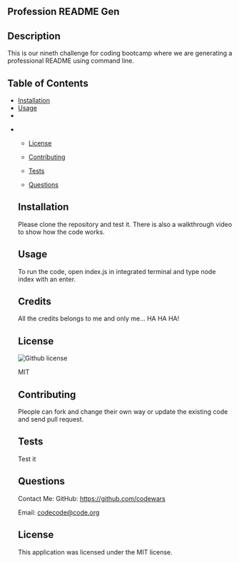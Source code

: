 ## Profession README Gen
  ## Description
  This is our nineth challenge for coding bootcamp where we are generating a professional README using command line.
  ## Table of Contents
  - [Installation](#installation)
  - [Usage](#usage)
  - 
* - [License](#license)

  - [Contributing](#contributing)
  - [Tests](#tests)
  - [Questions](#questions)
  ## Installation
  Please clone the repository and test it. There is also a walkthrough video to show how the code works.
  ## Usage
  To run the code, open index.js in integrated terminal and type node index with an enter.
  ## Credits
  All the credits belongs to me and only me... HA HA HA!
  ## License
  ![Github license](https://img.shields.io/badge/license-MIT-blue.svg) 

  MIT
  ## Contributing
  Pleople can fork and change their own way or update the existing code and send pull request.
  ## Tests
  Test it
  ## Questions
  Contact Me:
  GitHub: https://github.com/codewars 

  Email: codecode@code.org
   ## License 
    This application was licensed under the MIT license.
  	


